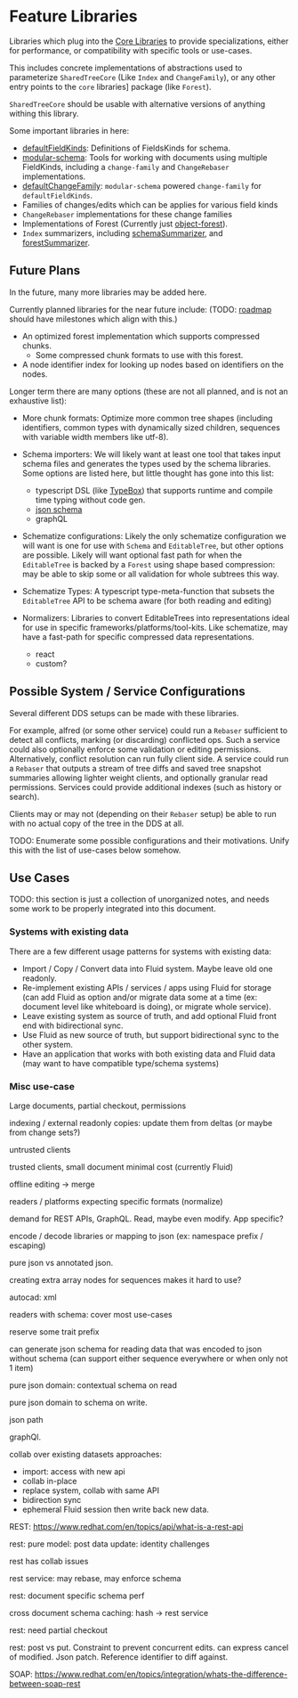 # Feature Libraries

Libraries which plug into the [Core Libraries](../core/README.md) to provide specializations, either for performance, or compatibility with specific tools or use-cases.

This includes concrete implementations of abstractions used to parameterize `SharedTreeCore` (Like `Index` and `ChangeFamily`), or any other entry points to the `core` libraries] package (like `Forest`).

`SharedTreeCore` should be usable with alternative versions of anything withing this library.

Some important libraries in here:

-   [defaultFieldKinds](./defaultFieldKinds.ts): Definitions of FieldsKinds for schema.
-   [modular-schema](./modular-schema/README.md): Tools for working with documents using multiple FieldKinds, including a `change-family` and `ChangeRebaser` implementations.
-   [defaultChangeFamily](./defaultChangeFamily.ts): `modular-schema` powered `change-family` for `defaultFieldKinds`.
-   Families of changes/edits which can be applies for various field kinds
-   `ChangeRebaser` implementations for these change families
-   Implementations of Forest (Currently just [object-forest](./object-forest/README.md)).
-   `Index` summarizers, including [schemaSummarizer](./schemaSummarizer.ts), and [forestSummarizer](./forestSummarizer.ts).

## Future Plans

In the future, many more libraries may be added here.

Currently planned libraries for the near future include: (TODO: [roadmap](../../docs/roadmap.md) should have milestones which align with this.)

-   An optimized forest implementation which supports compressed chunks.
    -   Some compressed chunk formats to use with this forest.
-   A node identifier index for looking up nodes based on identifiers on the nodes.

Longer term there are many options (these are not all planned, and is not an exhaustive list):

-   More chunk formats: Optimize more common tree shapes (including identifiers, common types with dynamically sized children, sequences with variable width members like utf-8).
-   Schema importers: We will likely want at least one tool that takes input schema files and generates the types used by the schema libraries.
    Some options are listed here, but little thought has gone into this list:

    -   typescript DSL (like [TypeBox](https://www.npmjs.com/package/@sinclair/typebox)) that supports runtime and compile time typing without code gen.
    -   [json schema](https://json-schema.org/)
    -   graphQL

-   Schematize configurations:
    Likely the only schematize configuration we will want is one for use with `Schema` and `EditableTree`, but other options are possible.
    Likely will want optional fast path for when the `EditableTree` is backed by a `Forest` using shape based compression: may be able to skip some or all validation for whole subtrees this way.

-   Schematize Types: A typescript type-meta-function that subsets the `EditableTree` API to be schema aware (for both reading and editing)

-   Normalizers: Libraries to convert EditableTrees into representations ideal for use in specific frameworks/platforms/tool-kits. Like schematize, may have a fast-path for specific compressed data representations.

    -   react
    -   custom?

## Possible System / Service Configurations

Several different DDS setups can be made with these libraries.

For example, alfred (or some other service) could run a `Rebaser` sufficient to detect all conflicts, marking (or discarding) conflicted ops.
Such a service could also optionally enforce some validation or editing permissions.
Alternatively, conflict resolution can run fully client side.
A service could run a `Rebaser` that outputs a stream of tree diffs and saved tree snapshot summaries allowing lighter weight clients, and optionally granular read permissions.
Services could provide additional indexes (such as history or search).

Clients may or may not (depending on their `Rebaser` setup) be able to run with no actual copy of the tree in the DDS at all.

TODO: Enumerate some possible configurations and their motivations. Unify this with the list of use-cases below somehow.

## Use Cases

TODO: this section is just a collection of unorganized notes, and needs some work to be properly integrated into this document.

### Systems with existing data

There are a few different usage patterns for systems with existing data:

-   Import / Copy / Convert data into Fluid system. Maybe leave old one readonly.
-   Re-implement existing APIs / services / apps using Fluid for storage (can add Fluid as option and/or migrate data some at a time (ex: document level like whiteboard is doing), or migrate whole service).
-   Leave existing system as source of truth, and add optional Fluid front end with bidirectional sync.
-   Use Fluid as new source of truth, but support bidirectional sync to the other system.
-   Have an application that works with both existing data and Fluid data (may want to have compatible type/schema systems)

### Misc use-case

Large documents, partial checkout, permissions

indexing / external readonly copies: update them from deltas (or maybe from change sets?)

untrusted clients

trusted clients, small document minimal cost (currently Fluid)

offline editing -> merge

readers / platforms expecting specific formats (normalize)

demand for REST APIs, GraphQL. Read, maybe even modify. App specific?

encode / decode libraries or mapping to json (ex: namespace prefix / escaping)

pure json vs annotated json.

creating extra array nodes for sequences makes it hard to use?

autocad: xml

readers with schema: cover most use-cases

reserve some trait prefix

can generate json schema for reading data that was encoded to json without schema (can support either sequence everywhere or when only not 1 item)

pure json domain: contextual schema on read

pure json domain to schema on write.

json path

graphQl.

collab over existing datasets approaches:

-   import: access with new api
-   collab in-place
-   replace system, collab with same API
-   bidirection sync
-   ephemeral Fluid session then write back new data.

REST: https://www.redhat.com/en/topics/api/what-is-a-rest-api

rest: pure model: post data update: identity challenges

rest has collab issues

rest service: may rebase, may enforce schema

rest: document specific schema perf

cross document schema caching: hash -> rest service

rest: need partial checkout

rest: post vs put. Constraint to prevent concurrent edits. can express cancel of modified. Json patch. Reference identifier to diff against.

SOAP: https://www.redhat.com/en/topics/integration/whats-the-difference-between-soap-rest
